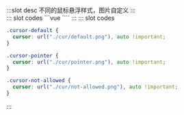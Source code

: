 <ContainerBox title="基础用法">
:::slot desc
不同的鼠标悬浮样式，图片自定义
:::
<div class="demoBox">
<Styles-Cursor-index />
</div>

<ShowCode>
::: slot codes
```vue
<template>
  <div class="Cursor">
    <div class="box cursor-default">鼠标移动到此处：default</div>
    <div class="box cursor-pointer">鼠标移动到此处：pointer</div>
    <div class="box cursor-not-allowed">鼠标移动到此处：not-allowed</div>
  </div>
</template>
<style scoped lang="less">
.Cursor {
  position: relative;
  display: flex;
  justify-content: space-evenly;
  width: 100%;
  font-size: 1vw;
}
</style>
````
:::
</ShowCode>

<ShowCode>
::: slot codes

```css
.cursor-default {
  cursor: url("./cur/default.png"), auto !important;
}

.cursor-pointer {
  cursor: url("./cur/pointer.png"), auto !important;
}

.cursor-not-allowed {
  cursor: url("./cur/not-allowed.png"), auto !important;
}
```

:::
</ShowCode>
</ContainerBox>
